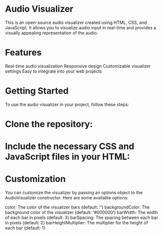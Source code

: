 # Audio Visualizer
This is an open-source audio visualizer created using HTML, CSS, and JavaScript. It allows you to visualize audio input in real-time and provides a visually appealing representation of the audio.

# Features
Real-time audio visualization
Responsive design
Customizable visualizer settings
Easy to integrate into your web projects

# Getting Started
To use the audio visualizer in your project, follow these steps:

# Clone the repository:

# Include the necessary CSS and JavaScript files in your HTML:


<link rel="stylesheet" href="path/to/visualizer.css">
<script src="path/to/visualizer.js"></script>


# Customization
You can customize the visualizer by passing an options object to the AudioVisualizer constructor. Here are some available options:

color: The color of the visualizer bars (default: '')
backgroundColor: The background color of the visualizer (default: '#000000')
barWidth: The width of each bar in pixels (default: 3)
barSpacing: The spacing between each bar in pixels (default: 2)
barHeightMultiplier: The multiplier for the height of each bar (default: 1)
